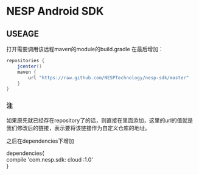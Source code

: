 # NESP Android SDK


## USEAGE

打开需要调用该远程maven的module的build.gradle
在最后增加： 

```java
repositories {	   
    jcenter()	   
    maven {	   
        url "https://raw.github.com/NESPTechnology/nesp-sdk/master"     
    }	   
}	   
```

### 注
如果原先就已经存在repository了的话，则直接在里面添加，这里的url的值就是我们修改后的链接，表示要将该链接作为自定义仓库的地址。	

之后在dependencies下增加 	

dependencies{	   
    compile 'com.nesp.sdk: cloud :1.0'	   
}	   

